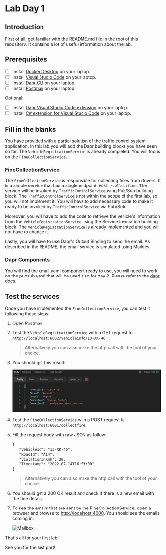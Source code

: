 # Lab Day 1

## Introduction

First of all, get familiar with the README.md file in the root of this repository. It contains a lot of useful information about the lab.

## Prerequisites

- [ ] Install [Docker Desktop](https://www.docker.com/products/docker-desktop) on your laptop.
- [ ] Install [Visual Studio Code](https://code.visualstudio.com/) on your laptop.
- [ ] Install [Dapr CLI](https://docs.dapr.io/getting-started/install-dapr-cli/) on your laptop.
- [ ] Install [Postman](https://www.postman.com/) on your laptop.

Optional:
- [ ] Install [Dapr Visual Studio Code extension](https://marketplace.visualstudio.com/items?itemName=ms-azuretools.vscode-dapr) on your laptop.
- [ ] Install [C# extension for Visual Studio Code](https://marketplace.visualstudio.com/items?itemName=ms-dotnettools.csharp) on your laptop.

## Fill in the blanks

You have provided with a partial solution of the traffic control system application. In this lab you will add the Dapr building blocks you have seen so far. The `VehicleRegistrationService` is already completed. You will focus on the `FineCollectionService`.

### FineCollectionService

The `FineCollectionService` is responsible for collecting fines from drivers. It is a simple service that has a single endpoint: `POST /collectfine`. The service will be invoked by `TrafficControlService`using Pub/Sub building block. The `TrafficControlService`is not within the scope of the first lab, so you will not implement it. You will have to add necessary code to make it ready to be invoked by `TrafficControlService` via Pub/Sub.

Moreover, you will have to add the code to retrieve the vehicle's information from the `VehicleRegistrationService` using the Service Invocation building block. The `VehicleRegistrationService` is already implemented and you will not have to change it.

Lastly, you will have to use Dapr's Output Binding to send the email. As described in the README, the email service is simulated using Maildev.

### Dapr Components

You will find the email.yaml component ready to use, you will need to work on the pubsub.yaml that will be used also for day 2. Please refer to the [dapr docs](https://docs.dapr.io/reference/components-reference/supported-pubsub/setup-rabbitmq/).

## Test the services

Once you have implemented the `FineCollectionService`, you can test it following these steps:

1. Open Postman.

1. Test the `VehicleRegistrationService` with a GET request to `http://localhost:6002/vehicleinfo/13-XK-46`.

    > Alternatively you can also make the http call with the tool of your choice.

1. You should get this result:

    ![VehicleRegistrationService test](img/test-vehicleregistrationservice.png)

1. Test the `FineCollectionService` with a POST request to `http://localhost:6001/collectfine`.

1. Fill the request body with raw JSON as follow:

    ```console
    {
       "VehicleId": "13-XK-46",
       "RoadId": "A14",
       "ViolationInKmh": 20,
       "Timestamp": "2022-07-14T16:53:00"
    }
    ```
    > Alternatively you can also make the http call with the tool of your choice.

1. You should get a 200 OK result and check if there is a new email with the fine details.

1. To see the emails that are sent by the FineCollectionService, open a browser and browse to [http://localhost:4000](http://localhost:4000). You should see the emails coming in:

   ![Mailbox](img/mailbox.png)

That's all for your first lab.

See you for the last part!
